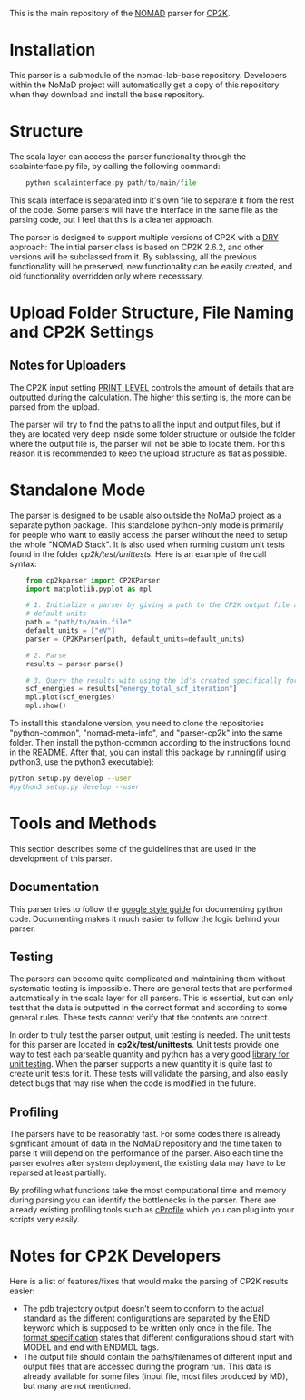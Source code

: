 This is the main repository of the [NOMAD](http://nomad-lab.eu) parser for
[CP2K](https://www.cp2k.org/).

# Installation
This parser is a submodule of the nomad-lab-base repository. Developers within
the NoMaD project will automatically get a copy of this repository when they
download and install the base repository.

# Structure
The scala layer can access the parser functionality through the
scalainterface.py file, by calling the following command:

```python
    python scalainterface.py path/to/main/file
```

This scala interface is separated into it's own file to separate it from the
rest of the code. Some parsers will have the interface in the same file as the
parsing code, but I feel that this is a cleaner approach.

The parser is designed to support multiple versions of CP2K with a [DRY](https://en.wikipedia.org/wiki/Don%27t_repeat_yourself)
approach: The initial parser class is based on CP2K 2.6.2, and other versions
will be subclassed from it. By sublassing, all the previous functionality will
be preserved, new functionality can be easily created, and old functionality
overridden only where necesssary.

# Upload Folder Structure, File Naming and CP2K Settings

## Notes for Uploaders
The CP2K input setting
[PRINT_LEVEL](https://manual.cp2k.org/trunk/CP2K_INPUT/GLOBAL.html#PRINT_LEVEL)
controls the amount of details that are outputted during the calculation. The
higher this setting is, the more can be parsed from the upload.

The parser will try to find the paths to all the input and output files, but if
they are located very deep inside some folder structure or outside the folder
where the output file is, the parser will not be able to locate them. For this
reason it is recommended to keep the upload structure as flat as possible.

# Standalone Mode
The parser is designed to be usable also outside the NoMaD project as a
separate python package. This standalone python-only mode is primarily for
people who want to easily access the parser without the need to setup the whole
"NOMAD Stack". It is also used when running custom unit tests found in the
folder *cp2k/test/unittests*. Here is an example of the call syntax:

```python
    from cp2kparser import CP2KParser
    import matplotlib.pyplot as mpl

    # 1. Initialize a parser by giving a path to the CP2K output file and a list of
    # default units
    path = "path/to/main.file"
    default_units = ["eV"]
    parser = CP2KParser(path, default_units=default_units)

    # 2. Parse
    results = parser.parse()

    # 3. Query the results with using the id's created specifically for NOMAD.
    scf_energies = results["energy_total_scf_iteration"]
    mpl.plot(scf_energies)
    mpl.show()
```

To install this standalone version, you need to clone the repositories
"python-common", "nomad-meta-info", and "parser-cp2k" into the same folder.
Then install the python-common according to the instructions found in the
README. After that, you can install this package by running(if using python3,
use the python3 executable):

```sh
python setup.py develop --user
#python3 setup.py develop --user
```

# Tools and Methods
This section describes some of the guidelines that are used in the development
of this parser.

## Documentation
This parser tries to follow the [google style
guide](https://google.github.io/styleguide/pyguide.html?showone=Comments#Comments)
for documenting python code. Documenting makes it much easier to follow the
logic behind your parser.

## Testing
The parsers can become quite complicated and maintaining them without
systematic testing is impossible. There are general tests that are
performed automatically in the scala layer for all parsers. This is essential,
but can only test that the data is outputted in the correct format and
according to some general rules. These tests cannot verify that the contents
are correct.

In order to truly test the parser output, unit testing is needed. The unit
tests for this parser are located in **cp2k/test/unittests**. Unit tests provide one way
to test each parseable quantity and python has a very good [library for unit
testing](https://docs.python.org/2/library/unittest.html).  When the parser
supports a new quantity it is quite fast to create unit tests for it. These
tests will validate the parsing, and also easily detect bugs that may rise when
the code is modified in the future.

## Profiling
The parsers have to be reasonably fast. For some codes there is already
significant amount of data in the NoMaD repository and the time taken to parse
it will depend on the performance of the parser. Also each time the parser
evolves after system deployment, the existing data may have to be reparsed at
least partially.

By profiling what functions take the most computational time and memory during
parsing you can identify the bottlenecks in the parser. There are already
existing profiling tools such as
[cProfile](https://docs.python.org/2/library/profile.html#module-cProfile)
which you can plug into your scripts very easily.

# Notes for CP2K Developers
Here is a list of features/fixes that would make the parsing of CP2K results
easier:
 - The pdb trajectory output doesn't seem to conform to the actual standard as
   the different configurations are separated by the END keyword which is
   supposed to be written only once in the file. The [format
   specification](http://www.wwpdb.org/documentation/file-format) states that
   different configurations should start with MODEL and end with ENDMDL tags.
 - The output file should contain the paths/filenames of different input and
   output files that are accessed during the program run. This data is already
   available for some files (input file, most files produced by MD), but many
   are not mentioned.
